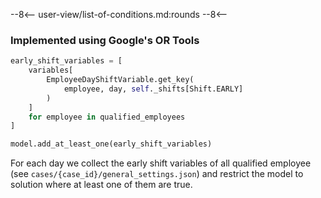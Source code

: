 --8<--
user-view/list-of-conditions.md:rounds
--8<--

### Implemented using Google's OR Tools

```python title="src/cp/constraints/rounds_in_early_shift.py"
early_shift_variables = [
    variables[
        EmployeeDayShiftVariable.get_key(
            employee, day, self._shifts[Shift.EARLY]
        )
    ]
    for employee in qualified_employees
]

model.add_at_least_one(early_shift_variables)
```

For each day we collect the early shift variables of all qualified employee (see `cases/{case_id}/general_settings.json`) and restrict the model to solution where at least one of them are true.
